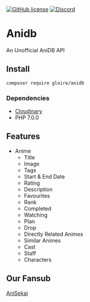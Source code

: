 [![GitHub license](https://img.shields.io/github/license/gloireTR/Anidb)](https://github.com/gloireTR/Anidb/blob/master/LICENSE) 
[![Discord](https://img.shields.io/discord/674359104025919518.svg?label=&logo=discord&logoColor=ffffff&color=7389D8&labelColor=6A7EC2)](https://discord.gg/BpyXwF)
# Anidb
An Unofficial AniDB API

## Install
```composer require gloire/anidb```
### Dependencies
- [Cloudinary](https://github.com/cloudinary/cloudinary_php)
- PHP 7.0.0
## Features
- Anime
  - Title
  - Image
  - Tags
  - Start & End Date
  - Rating
  - Description
  - Favourites
  - Rank
  - Completed
  - Watching
  - Plan
  - Drop
  - Directly Related Animes
  - Similar Animes
  - Cast
  - Staff
  - Characters
## Our Fansub
[AniSekai](https://anisekai.com/)
